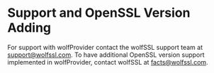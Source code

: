 # Support and OpenSSL Version Adding

For support with wolfProvider contact the wolfSSL support team at [support@wolfssl.com](mailto:support@wolfssl.com). To have additional OpenSSL version support implemented in wolfProvider, contact wolfSSL at [facts@wolfssl.com](mailto:facts@wolfssl.com).
